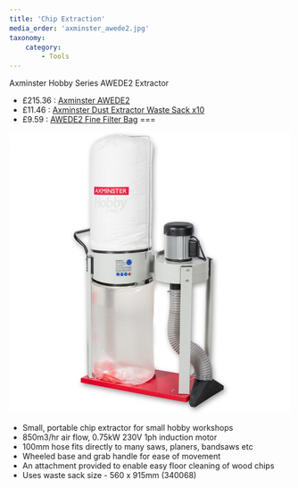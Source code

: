 ```yaml
---
title: 'Chip Extraction'
media_order: 'axminster_awede2.jpg'
taxonomy:
    category:
        - Tools
---
```


Axminster Hobby Series AWEDE2 Extractor

* £215.36 : [Axminster AWEDE2](https://www.axminster.co.uk/axminster-hobby-series-awede2-extractor-501263)
* £11.46 : [Axminster Dust Extractor Waste Sack x10](https://www.axminster.co.uk/axminster-dust-extractor-waste-sack-560mm-x-915mm-red-pkt-10-340068)
* £9.59 : [AWEDE2 Fine Filter Bag](https://www.axminster.co.uk/awede2-fine-filter-bag-500079)
===

![Axminster Hobby Series AWEDE2 Extractor](axminster_awede2.jpg)

* Small, portable chip extractor for small hobby workshops
* 850m3/hr air flow, 0.75kW 230V 1ph induction motor
* 100mm hose fits directly to many saws, planers, bandsaws etc
* Wheeled base and grab handle for ease of movement
* An attachment provided to enable easy floor cleaning of wood chips
* Uses waste sack size - 560 x 915mm (340068)
